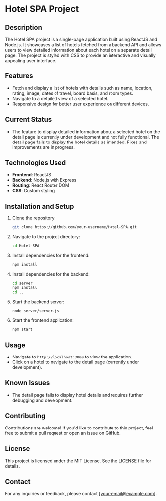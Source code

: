 # Hotel SPA Project

## Description
The Hotel SPA project is a single-page application built using ReactJS and Node.js. It showcases a list of hotels fetched from a backend API and allows users to view detailed information about each hotel on a separate detail page. The project is styled with CSS to provide an interactive and visually appealing user interface.

## Features
- Fetch and display a list of hotels with details such as name, location, rating, image, dates of travel, board basis, and room types.
- Navigate to a detailed view of a selected hotel.
- Responsive design for better user experience on different devices.

## Current Status
- The feature to display detailed information about a selected hotel on the detail page is currently under development and not fully functional. The detail page fails to display the hotel details as intended. Fixes and improvements are in progress.

## Technologies Used
- **Frontend**: ReactJS
- **Backend**: Node.js with Express
- **Routing**: React Router DOM
- **CSS**: Custom styling

## Installation and Setup
1. Clone the repository:
   ```bash
   git clone https://github.com/your-username/Hotel-SPA.git
   ```
2. Navigate to the project directory:
   ```bash
   cd Hotel-SPA
   ```
3. Install dependencies for the frontend:
   ```bash
   npm install
   ```
4. Install dependencies for the backend:
   ```bash
   cd server
   npm install
   cd ..
   ```
5. Start the backend server:
   ```bash
   node server/server.js
   ```
6. Start the frontend application:
   ```bash
   npm start
   ```

## Usage
- Navigate to `http://localhost:3000` to view the application.
- Click on a hotel to navigate to the detail page (currently under development).

## Known Issues
- The detail page fails to display hotel details and requires further debugging and development.

## Contributing
Contributions are welcome! If you'd like to contribute to this project, feel free to submit a pull request or open an issue on GitHub.

## License
This project is licensed under the MIT License. See the LICENSE file for details.

## Contact
For any inquiries or feedback, please contact [your-email@example.com].


